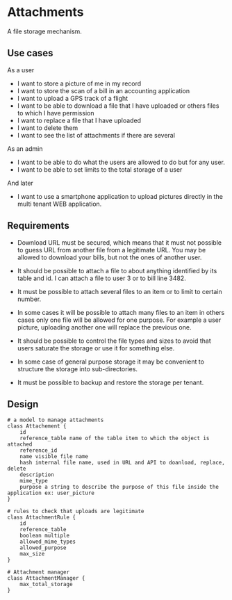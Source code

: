 # Attachments

A file storage mechanism.

## Use cases

As a user
* I want to store a picture of me in my record
* I want to store the scan of a bill in an accounting application
* I want to upload a GPS track of a flight
* I want to be able to download a file that I have uploaded or others files to which I have permission
* I want to replace a file that I have uploaded
* I want to delete them
* I want to see the list of attachments if there are several

As an admin
* I want to be able to do what the users are allowed to do but for any user.
* I want to be able to set limits to the total storage of a user

And later

* I want to use a smartphone application to upload pictures directly in the multi tenant WEB application.

## Requirements

* Download URL must be secured, which means that it must not possible to guess URL from another file from a legitimate URL. You may be allowed to download your bills, but not the ones of another user.

* It should be possible to attach a file to about anything identified by its table and id. I can attach a file to user 3 or to bill line 3482.

* It must be possible to attach several files to an item or to limit to certain number.

* In some cases it will be possible to attach many files to an item in others cases only one file will be allowed for one purpose. For example a user picture, uploading another one will replace the previous one.

* It should be possible to control the file types and sizes to avoid that users saturate the storage or use it for something else.

* In some case of general purpose storage it may be convenient to structure the storage into sub-directories.

* It must be possible to backup and restore the storage per tenant.


## Design

    # a model to manage attachments 
    class Attachement {
        id
        reference_table name of the table item to which the object is attached
        reference_id
        name visible file name
        hash internal file name, used in URL and API to doanload, replace, delete
        description
        mime_type
        purpose a string to describe the purpose of this file inside the application ex: user_picture 
    }
    
    # rules to check that uploads are legitimate
    class AttachmentRule {
        id
        reference_table
        boolean multiple
        allowed_mime_types
        allowed_purpose
        max_size
    }
    
    # Attachment manager
    class AttachmentManager {
        max_total_storage
    }